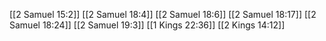 [[2 Samuel 15:2]]
[[2 Samuel 18:4]]
[[2 Samuel 18:6]]
[[2 Samuel 18:17]]
[[2 Samuel 18:24]]
[[2 Samuel 19:3]]
[[1 Kings 22:36]]
[[2 Kings 14:12]]
